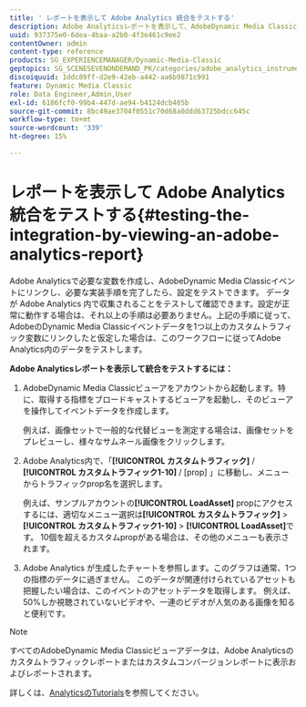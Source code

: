 ```yaml
---
title: ' レポートを表示して Adobe Analytics 統合をテストする'
description: Adobe Analyticsレポートを表示して、AdobeDynamic Media Classicで統合をテストする方法を説明します。
uuid: 937375e0-6dea-4baa-a2b0-4f3e461c9ee2
contentOwner: admin
content-type: reference
products: SG_EXPERIENCEMANAGER/Dynamic-Media-Classic
geptopics: SG_SCENESEVENONDEMAND_PK/categories/adobe_analytics_instrumentation_kit
discoiquuid: 1ddc89ff-d2e9-42eb-a442-aa6b9871c991
feature: Dynamic Media Classic
role: Data Engineer,Admin,User
exl-id: 6186fcf0-99b4-447d-ae94-b4124dcb405b
source-git-commit: 8bc49ae3704f0551c70d68a0ddd63725bdcc645c
workflow-type: tm+mt
source-wordcount: '339'
ht-degree: 15%

---
```


#  レポートを表示して Adobe Analytics 統合をテストする{#testing-the-integration-by-viewing-an-adobe-analytics-report}

Adobe Analyticsで必要な変数を作成し、AdobeDynamic Media Classicイベントにリンクし、必要な実装手順を完了したら、設定をテストできます。 データが Adobe Analytics 内で収集されることをテストして確認できます。設定が正常に動作する場合は、それ以上の手順は必要ありません。上記の手順に従って、AdobeのDynamic Media Classicイベントデータを1つ以上のカスタムトラフィック変数にリンクしたと仮定した場合は、このワークフローに従ってAdobe Analytics内のデータをテストします。

**Adobe Analyticsレポートを表示して統合をテストするには：**

1. AdobeDynamic Media Classicビューアをアカウントから起動します。特に、取得する指標をブロードキャストするビューアを起動し、そのビューアを操作してイベントデータを作成します。

   例えば、画像セットで一般的な代替ビューを測定する場合は、画像セットをプレビューし、様々なサムネール画像をクリックします。

1. Adobe Analytics内で、「**[!UICONTROL カスタムトラフィック]** / **[!UICONTROL カスタムトラフィック1-10]** / [prop] 」に移動し、メニューからトラフィックprop名を選択します。

   例えば、サンプルアカウントの&#x200B;**[!UICONTROL LoadAsset]** propにアクセスするには、適切なメニュー選択は&#x200B;**[!UICONTROL カスタムトラフィック]** > **[!UICONTROL カスタムトラフィック1-10]** > **[!UICONTROL LoadAsset]**&#x200B;です。 10個を超えるカスタムpropがある場合は、その他のメニューも表示されます。

1. Adobe Analytics が生成したチャートを参照します。このグラフは通常、1つの指標のデータに過ぎません。 このデータが関連付けられているアセットも把握したい場合は、このイベントのアセットデータを取得します。 例えば、50%しか視聴されていないビデオや、一連のビデオが人気のある画像を知ると便利です。

>[!NOTE]
>
>すべてのAdobeDynamic Media Classicビューアデータは、Adobe Analyticsのカスタムトラフィックレポートまたはカスタムコンバージョンレポートに表示およびレポートされます。

詳しくは、[AnalyticsのTutorials](https://experienceleague.adobe.com/docs/analytics-learn/tutorials/overview.html)を参照してください。